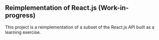 
## Reimplementation of React.js (Work-in-progress)

This project is a reimplementation of a subset of the React.js API built as a learning exercise.


